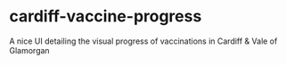 # cardiff-vaccine-progress
A nice UI detailing the visual progress of vaccinations in Cardiff &amp; Vale of Glamorgan
